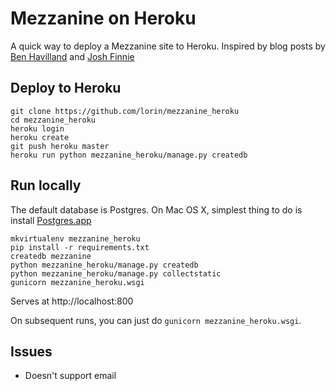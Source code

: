 # Mezzanine on Heroku

A quick way to deploy a Mezzanine site to Heroku. Inspired by blog posts by [Ben
Havilland][2] and [Josh Finnie][3]

## Deploy to Heroku

    git clone https://github.com/lorin/mezzanine_heroku
    cd mezzanine_heroku
    heroku login
    heroku create
    git push heroku master
    heroku run python mezzanine_heroku/manage.py createdb


## Run locally

The default database is Postgres. On Mac OS X, simplest thing to do is install
[Postgres.app][1]

    mkvirtualenv mezzanine_heroku
    pip install -r requirements.txt
    createdb mezzanine
    python mezzanine_heroku/manage.py createdb
    python mezzanine_heroku/manage.py collectstatic
    gunicorn mezzanine_heroku.wsgi

Serves at http://localhost:800

On subsequent runs, you can just do `gunicorn mezzanine_heroku.wsgi`.

## Issues

* Doesn't support email


[1]: http://postgresapp.com
[2]: http://www.benhavilland.com/blog/deploying-mezzanine-on-heroku/
[3]: https://gist.github.com/joshfinnie/4046138
